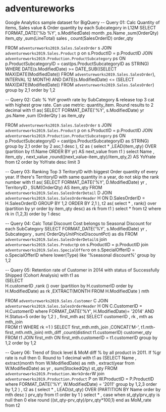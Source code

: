 # adventureworks
Google Analytics sample dataset for BigQuery
-- Query 01: Calc Quantity of items, Sales value & Order quantity by each Subcategory in L12M
SELECT 
      FORMAT_DATE('%b %Y', s.ModifiedDate) month
      ,ps.Name
      ,sum(OrderQty) item_qty 
      ,sum(LineTotal) sales
      , count(SalesOrderID) order_qty
  
FROM `adventureworks2019.Sales.SalesOrder` s
JOIN `adventureworks2019.Sales.Product` p
on s.ProductID = p.ProductID
JOIN `adventureworks2019.Production.ProductSubcategory` ps
ON p.ProductSubcategoryID = cast(ps.ProductSubcategoryID as STRING)
WHERE
  DATE(s.ModifiedDate) >= DATE_SUB((SELECT MAX(DATE(ModifiedDate)) FROM `adventureworks2019.Sales.SalesOrder`), INTERVAL 12 MONTH)
  AND DATE(s.ModifiedDate) <= (SELECT MAX(DATE(ModifiedDate)) FROM `adventureworks2019.Sales.SalesOrder`)
group by 2,1
order by 1,2

-- Query 02: Calc % YoY growth rate by SubCategory & release top 3 cat with highest grow rate. Can use metric: quantity_item. Round results to 2 decimal
with t1 as(
SELECT FORMAT_DATE('%Y', s.ModifiedDate) yr
      ,ps.Name
      ,sum (OrderQty ) as item_qty
      
FROM `adventureworks2019.Sales.SalesOrder`  s
JOIN `adventureworks2019.Sales.Product` p
on s.ProductID = p.ProductID
JOIN `adventureworks2019.Production.ProductSubcategory` ps
ON p.ProductSubcategoryID = cast(ps.ProductSubcategoryID as STRING)
group by 2,1
order by 2 asc,1 desc
), t2 as (
select *
      ,LEAD(item_qty) OVER (partition by t1.Name ORDER BY yr) AS next_value
from t1
)
select Name
      , item_qty
      , next_value
      ,round((next_value-item_qty)/item_qty,2) AS YoYrate
from t2
order by YoYrate desc
limit 3

-- Query 03: Ranking Top 3 TeritoryID with biggest Order quantity of every year. If there's TerritoryID with same quantity in a year, do not skip the rank number
with t1 as(
  SELECT FORMAT_DATE('%Y', D.ModifiedDate) yr
        , TerritoryID
        , SUM(OrderQty) AS item_qty
  FROM `adventureworks2019.Sales.SalesOrderDetail` D
  JOIN `adventureworks2019.Sales.SalesOrderHeader` H
  ON D.SalesOrderID = H.SalesOrderID
  GROUP BY 1,2
  ORDER BY 2,1
), t2 as(
select *
      , rank() over (partition by yr order by item_qty desc) as rk
from t1
)
select *
from t2
where rk in (1,2,3)
order by 1 desc

-- Query 04: Calc Total Discount Cost belongs to Seasonal Discount for each SubCategory
SELECT FORMAT_DATE('%Y', s.ModifiedDate) yr
      , Subcategory
      , sum( OrderQty*UnitPrice*DiscountPct) as dis
FROM `adventureworks2019.Sales.SalesOrderDetail`s
join `adventureworks2019.Sales.Product`p
on s.ProductID = p.ProductID
join `adventureworks2019.Sales.SpecialOffer`o
on s.SpecialOfferID = o.SpecialOfferID
where lower(Type) like '%seasonal discount%' 
group by 1,2

-- Query 05: Retention rate of Customer in 2014 with status of Successfully Shipped (Cohort Analysis)
with t1 as  
  (SELECT  
          H.customerID
          ,rank () over (partition by H.customerID order by H.ModifiedDate) as rk
          ,EXTRACT(MONTH FROM H.ModifiedDate ) mth
          
  FROM `adventureworks2019.Sales.Customer` C
  JOIN `adventureworks2019.Sales.SalesOrderHeader` H
  ON C.CustomerID = H.CustomerID
  where FORMAT_DATE('%Y', H.ModifiedDate)= '2014'
    AND H.Status=5
  order by 1,2 
  )
, first_mth as(
  SELECT customerID
        , rk
        , mth as mth_join  
  FROM t1
  WHERE rk =1
  )
SELECT 
      first_mth.mth_join
      ,CONCAT('M-', t1.mth-first_mth.mth_join) mth_diff
      ,count(distinct t1.customerID) customer_qty
FROM t1
JOIN first_mth
ON first_mth.customerID = t1.customerID
group by 1,2
order by 1,2

-- Query 06: Trend of Stock level & MoM diff % by all product in 2011. If %gr rate is null then 0. Round to 1 decimal
with t1 as
  (SELECT Name
        , extract(month from W.ModifiedDate) as mth 
        , extract(year from W.ModifiedDate) as yr 
        , sum(StockedQty) st_qty
  FROM `adventureworks2019.Production.WorkOrder`W
  join `adventureworks2019.Production.Product` P
  on W.ProductID = P.ProductID
  where FORMAT_DATE('%Y', W.ModifiedDate) = '2011'
  group by 1,2,3
  order by 1,2
  )
  , t2 as (
  select *
        , LEAD(st_qty) OVER (PARTITION BY Name order by mth desc ) prv_qty
  from t1
  order by 1
  )
select *
      , case when st_qty/prv_qty is null then 0
              else round ((st_qty-prv_qty)/prv_qty*100,1) end as MoM_rate
from t2
